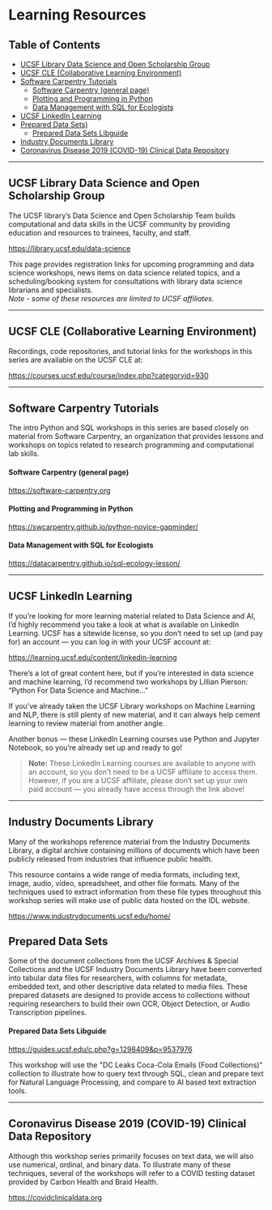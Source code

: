 # Learning Resources

## Table of Contents
- [UCSF Library Data Science and Open Scholarship Group](#ucsf-library-data-science-and-open-scholarship-group)
- [UCSF CLE (Collaborative Learning Environment)](#ucsf-cle-collaborative-learning-environment)
- [Software Carpentry Tutorials](#software-carpentry-tutorials)
  - [Software Carpentry (general page)](#software-carpentry-general-page)
  - [Plotting and Programming in Python](#plotting-and-programming-in-python)
  - [Data Management with SQL for Ecologists](#data-management-with-sql-for-ecologists)
- [UCSF LinkedIn Learning](#ucsf-linkedin-learning)
- [Prepared Data Sets)](#prepared-data-sets)
  - [Prepared Data Sets Libguide](#prepared-data-sets-libguide)
- [Industry Documents Library](#industry-documents-library)
- [Coronavirus Disease 2019 (COVID-19) Clinical Data Repository](#coronavirus-disease-2019-covid-19-clinical-data-repository)

---

## UCSF Library Data Science and Open Scholarship Group

The UCSF library’s Data Science and Open Scholarship Team builds computational and data skills in the UCSF community by providing education and resources to trainees, faculty, and staff.

<https://library.ucsf.edu/data-science>

This page provides registration links for upcoming programming and data science workshops, news items on data science related topics, and a scheduling/booking system for consultations with library data science librarians and specialists.  
*Note - some of these resources are limited to UCSF affiliates.*

---

## UCSF CLE (Collaborative Learning Environment)

Recordings, code repositories, and tutorial links for the workshops in this series are available on the UCSF CLE at:

<https://courses.ucsf.edu/course/index.php?categoryid=930>

---

## Software Carpentry Tutorials

The intro Python and SQL workshops in this series are based closely on material from Software Carpentry, an organization that provides lessons and workshops on topics related to research programming and computational lab skills.

#### Software Carpentry (general page)
<https://software-carpentry.org>

#### Plotting and Programming in Python
<https://swcarpentry.github.io/python-novice-gapminder/>

#### Data Management with SQL for Ecologists
<https://datacarpentry.github.io/sql-ecology-lesson/>

---

## UCSF LinkedIn Learning

If you’re looking for more learning material related to Data Science and AI, I’d highly recommend you take a look at what is available on LinkedIn Learning. UCSF has a sitewide license, so you don’t need to set up (and pay for) an account — you can log in with your UCSF account at:

<https://learning.ucsf.edu/content/linkedin-learning>

There’s a lot of great content here, but if you’re interested in data science and machine learning, I’d recommend two workshops by Lillian Pierson: “Python For Data Science and Machine..."

If you’ve already taken the UCSF Library workshops on Machine Learning and NLP, there is still plenty of new material, and it can always help cement learning to review material from another angle.

Another bonus — these LinkedIn Learning courses use Python and Jupyter Notebook, so you’re already set up and ready to go!

> **Note:** These LinkedIn Learning courses are available to anyone with an account, so you don’t need to be a UCSF affiliate to access them. However, if you are a UCSF affiliate, please don’t set up your own paid account — you already have access through the link above!

---

## Industry Documents Library

Many of the workshops reference material from the Industry Documents Library, a digital archive containing millions of documents which have been publicly released from industries that influence public health.

This resource contains a wide range of media formats, including text, image, audio, video, spreadsheet, and other file formats. Many of the techniques used to extract information from these file types throughout this workshop series will make use of public data hosted on the IDL website.

<https://www.industrydocuments.ucsf.edu/home/>

## Prepared Data Sets

Some of the document collections from the UCSF Archives & Special Collections and the UCSF Industry Documents Library have been converted into tabular data files for researchers, with columns for metadata, embedded text, and other descriptive data related to media files. These prepared datasets are designed to provide access to collections without requiring researchers to build their own OCR, Object Detection, or Audio Transcription pipelines. 

#### Prepared Data Sets Libguide
https://guides.ucsf.edu/c.php?g=1298409&p=9537976

This workshop will use the "DC Leaks Coca-Cola Emails (Food Collections)" collection to illustrate how to query text through SQL, clean and prepare text for Natural Language Processing, and compare to AI based text extraction tools. 

---

## Coronavirus Disease 2019 (COVID-19) Clinical Data Repository

Although this workshop series primarily focuses on text data, we will also use numerical, ordinal, and binary data. To illustrate many of these techniques, several of the workshops will refer to a COVID testing dataset provided by Carbon Health and Braid Health.

<https://covidclinicaldata.org>
